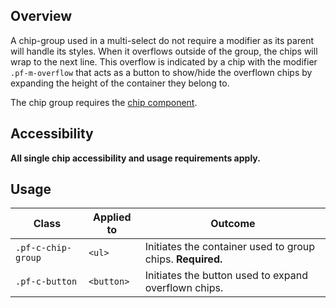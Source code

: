 ## Overview

A chip-group used in a multi-select do not require a modifier as its parent will handle its styles. When it overflows outside of the group, the chips will wrap to the next line. This overflow is indicated by a chip with the modifier `.pf-m-overflow` that acts as a button to show/hide the overflown chips by expanding the height of the container they belong to. 

The chip group requires the [chip component](../../Chip/examples).

## Accessibility

**All single chip accessibility and usage requirements apply.**

## Usage

| Class | Applied to | Outcome |
| -- | -- | -- |
| `.pf-c-chip-group` | `<ul>` | Initiates the container used to group chips. **Required.** |
| `.pf-c-button` | `<button>` | Initiates the button used to expand overflown chips. |